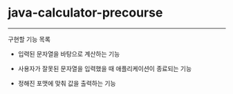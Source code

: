 # java-calculator-precourse
-- -- --
구현할 기능 목록

- 입력된 문자열을 바탕으로 계산하는 기능

- 사용자가 잘못된 문자열을 입력했을 때 애플리케이션이 종료되는 기능

- 정해진 포맷에 맞춰 값을 출력하는 기능

